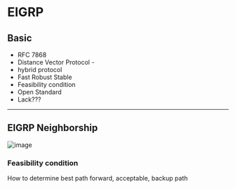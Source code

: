 # EIGRP
## Basic
* RFC 7868
* Distance Vector Protocol -
* hybrid protocol
* Fast Robust Stable
* Feasibility condition
* Open Standard
* Lack???

---
## EIGRP Neighborship
![image](https://user-images.githubusercontent.com/83261924/213881751-7c808108-d319-4ba1-9bd5-7a707219d1ac.png)
### Feasibility condition
How to determine best path forward, acceptable, backup path

